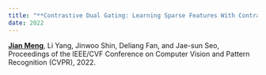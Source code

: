 ```yaml
---
title: "**Contrastive Dual Gating: Learning Sparse Features With Contrastive Learning**"
date: 2022
---
```

**<u>Jian Meng</u>**, Li Yang, Jinwoo Shin, Deliang Fan, and Jae-sun Seo, Proceedings of the IEEE/CVF Conference on Computer Vision and Pattern Recognition (CVPR), 2022. 

